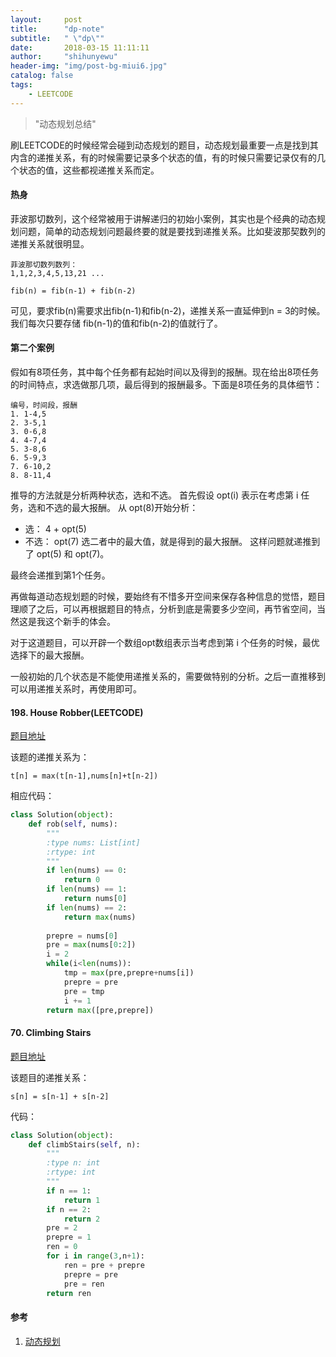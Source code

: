 ```yaml
---
layout:     post
title:      "dp-note"
subtitle:   " \"dp\""
date:       2018-03-15 11:11:11
author:     "shihunyewu"
header-img: "img/post-bg-miui6.jpg"
catalog: false
tags:
    - LEETCODE
---
```


> "动态规划总结"

刷LEETCODE的时候经常会碰到动态规划的题目，动态规划最重要一点是找到其内含的递推关系，有的时候需要记录多个状态的值，有的时候只需要记录仅有的几个状态的值，这些都视递推关系而定。

#### 热身
菲波那切数列，这个经常被用于讲解递归的初始小案例，其实也是个经典的动态规划问题，简单的动态规划问题最终要的就是要找到递推关系。比如斐波那契数列的递推关系就很明显。
```
菲波那切数列数列：
1,1,2,3,4,5,13,21 ...
```
```
fib(n) = fib(n-1) + fib(n-2)
```
可见，要求fib(n)需要求出fib(n-1)和fib(n-2)，递推关系一直延伸到n = 3的时候。我们每次只要存储 fib(n-1)的值和fib(n-2)的值就行了。

#### 第二个案例
假如有8项任务，其中每个任务都有起始时间以及得到的报酬。现在给出8项任务的时间特点，求选做那几项，最后得到的报酬最多。下面是8项任务的具体细节：
```
编号，时间段，报酬
1. 1-4,5
2. 3-5,1
3. 0-6,8
4. 4-7,4
5. 3-8,6
6. 5-9,3
7. 6-10,2
8. 8-11,4
```
推导的方法就是分析两种状态，选和不选。
首先假设 opt(i) 表示在考虑第 i 任务，选和不选的最大报酬。
从 opt(8)开始分析：
* 选：
	4 + opt(5)
* 不选：
	opt(7)
选二者中的最大值，就是得到的最大报酬。
这样问题就递推到了 opt(5) 和 opt(7)。

最终会递推到第1个任务。

再做每道动态规划题的时候，要始终有不惜多开空间来保存各种信息的觉悟，题目理顺了之后，可以再根据题目的特点，分析到底是需要多少空间，再节省空间，当然这是我这个新手的体会。

对于这道题目，可以开辟一个数组opt数组表示当考虑到第 i 个任务的时候，最优选择下的最大报酬。

一般初始的几个状态是不能使用递推关系的，需要做特别的分析。之后一直推移到可以用递推关系时，再使用即可。

#### 198. House Robber(LEETCODE)
[题目地址](https://leetcode.com/problems/house-robber/description/)

该题的递推关系为：
```
t[n] = max(t[n-1],nums[n]+t[n-2])
```

相应代码：
```python
class Solution(object):
    def rob(self, nums):
        """
        :type nums: List[int]
        :rtype: int
        """
        if len(nums) == 0:
            return 0
        if len(nums) == 1:
            return nums[0]
        if len(nums) == 2:
            return max(nums)
        
        prepre = nums[0]
        pre = max(nums[0:2])
        i = 2
        while(i<len(nums)):
            tmp = max(pre,prepre+nums[i])
            prepre = pre
            pre = tmp
            i += 1
        return max([pre,prepre])
```

#### 70. Climbing Stairs
[题目地址](https://leetcode.com/problems/climbing-stairs/description/)

该题目的递推关系：
```
s[n] = s[n-1] + s[n-2]
```
代码：
```python 
class Solution(object):
    def climbStairs(self, n):
        """
        :type n: int
        :rtype: int
        """
        if n == 1:
            return 1
        if n == 2:
            return 2
        pre = 2
        prepre = 1
        ren = 0
        for i in range(3,n+1):
            ren = pre + prepre
            prepre = pre
            pre = ren
        return ren
```


#### 参考
1. [动态规划](https://www.bilibili.com/video/av18512769/)